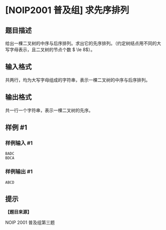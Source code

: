 # [NOIP2001 普及组] 求先序排列

## 题目描述

给出一棵二叉树的中序与后序排列。求出它的先序排列。（约定树结点用不同的大写字母表示，且二叉树的节点个数 $ \le 8$）。


## 输入格式

共两行，均为大写字母组成的字符串，表示一棵二叉树的中序与后序排列。


## 输出格式

共一行一个字符串，表示一棵二叉树的先序。


## 样例 #1

### 样例输入 #1
```
BADC
BDCA
```

### 样例输出 #1

```
ABCD
```

## 提示

**【题目来源】**

NOIP 2001 普及组第三题
